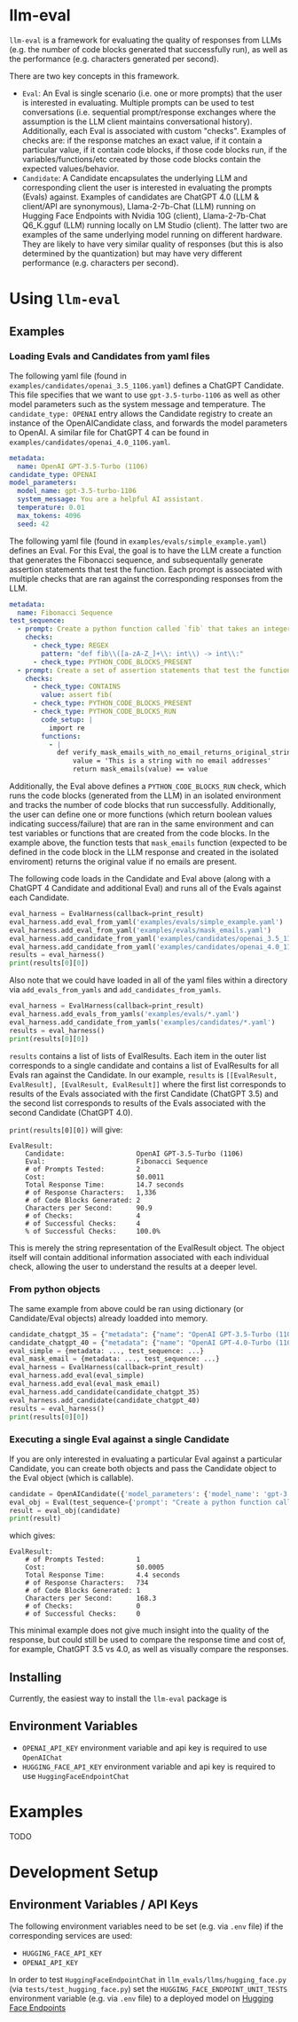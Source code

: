 # llm-eval

`llm-eval` is a framework for evaluating the quality of responses from LLMs (e.g. the number of code blocks generated that successfully run), as well as the performance (e.g. characters generated per second).

There are two key concepts in this framework.

- `Eval`: An Eval is single scenario (i.e. one or more prompts) that the user is interested in evaluating. Multiple prompts can be used to test conversations (i.e. sequential prompt/response exchanges where the assumption is the LLM client maintains conversational history). Additionally, each Eval is associated with custom "checks". Examples of checks are: if the response matches an exact value, if it contain a particular value, if it contain code blocks, if those code blocks run, if the variables/functions/etc created by those code blocks contain the expected values/behavior.
- `Candidate`: A Candidate encapsulates the underlying LLM and corresponding client the user is interested in evaluating the prompts (Evals) against. Examples of candidates are ChatGPT 4.0 (LLM & client/API are synonymous), Llama-2-7b-Chat (LLM) running on Hugging Face Endpoints with Nvidia 10G (client), Llama-2-7b-Chat Q6_K.gguf (LLM) running locally on LM Studio (client). The latter two are examples of the same underlying model running on different hardware. They are likely to have very similar quality of responses (but this is also determined by the quantization) but may have very different performance (e.g. characters per second).

# Using `llm-eval`

## Examples

### Loading Evals and Candidates from yaml files

The following yaml file (found in `examples/candidates/openai_3.5_1106.yaml`) defines a ChatGPT Candidate. This file specifies that we want to use `gpt-3.5-turbo-1106` as well as other model parameters such as the system message and temperature. The `candidate_type: OPENAI` entry allows the Candidate registry to create an instance of the OpenAICandidate class, and forwards the model parameters to OpenAI. A similar file for ChatGPT 4 can be found in `examples/candidates/openai_4.0_1106.yaml`.

```yaml
metadata:
  name: OpenAI GPT-3.5-Turbo (1106)
candidate_type: OPENAI
model_parameters:
  model_name: gpt-3.5-turbo-1106
  system_message: You are a helpful AI assistant.
  temperature: 0.01
  max_tokens: 4096
  seed: 42
```

The following yaml file (found in `examples/evals/simple_example.yaml`) defines an Eval. For this Eval, the goal is to have the LLM create a function that generates the Fibonacci sequence, and subsequentally generate assertion statements that test the function. Each prompt is associated with multiple checks that are ran against the corresponding responses from the LLM. 

```yaml
metadata:
  name: Fibonacci Sequence
test_sequence:
  - prompt: Create a python function called `fib` that takes an integer `n` and returns the `n`th number in the Fibonacci sequence. Use type hints and docstrings.
    checks:
      - check_type: REGEX
        pattern: "def fib\\([a-zA-Z_]+\\: int\\) -> int\\:"
      - check_type: PYTHON_CODE_BLOCKS_PRESENT
  - prompt: Create a set of assertion statements that test the function.
    checks:
      - check_type: CONTAINS
        value: assert fib(
      - check_type: PYTHON_CODE_BLOCKS_PRESENT
      - check_type: PYTHON_CODE_BLOCKS_RUN
        code_setup: |
          import re
        functions:
          - |
            def verify_mask_emails_with_no_email_returns_original_string(code_blocks: list[str]) -> bool:
                value = 'This is a string with no email addresses'
                return mask_emails(value) == value
```

Additionally, the Eval above defines a `PYTHON_CODE_BLOCKS_RUN` check, which runs the code blocks (generated from the LLM) in an isolated environment and tracks the number of code blocks that run successfully. Additionally, the user can define one or more functions (which return boolean values indicating success/failure) that are ran in the same environment and can test variables or functions that are created from the code blocks. In the example above, the function tests that `mask_emails` function (expected to be defined in the code block in the LLM response and created in the isolated enviroment) returns the original value if no emails are present.

The following code loads in the Candidate and Eval above (along with a ChatGPT 4 Candidate and additional Eval) and runs all of the Evals against each Candidate.

```python
eval_harness = EvalHarness(callback=print_result)
eval_harness.add_eval_from_yaml('examples/evals/simple_example.yaml')
eval_harness.add_eval_from_yaml('examples/evals/mask_emails.yaml')
eval_harness.add_candidate_from_yaml('examples/candidates/openai_3.5_1106.yaml')
eval_harness.add_candidate_from_yaml('examples/candidates/openai_4.0_1106.yaml')
results = eval_harness()
print(results[0][0])
```

Also note that we could have loaded in all of the yaml files within a directory via `add_evals_from_yamls` and `add_candidates_from_yamls`.

```python
eval_harness = EvalHarness(callback=print_result)
eval_harness.add_evals_from_yamls('examples/evals/*.yaml')
eval_harness.add_candidate_from_yamls('examples/candidates/*.yaml')
results = eval_harness()
print(results[0][0])
```

`results` contains a list of lists of EvalResults. Each item in the outer list corresponds to a single candidate and contains a list of EvalResults for all Evals ran against the Candidate. In our example, `results` is `[[EvalResult, EvalResult], [EvalResult, EvalResult]]` where the first list corresponds to results of the Evals associated with the first Candidate (ChatGPT 3.5) and the second list corresponds to results of the Evals associated with the second Candidate (ChatGPT 4.0).

`print(results[0][0])` will give:


```
EvalResult:
    Candidate:                  OpenAI GPT-3.5-Turbo (1106)
    Eval:                       Fibonacci Sequence
    # of Prompts Tested:        2
    Cost:                       $0.0011
    Total Response Time:        14.7 seconds
    # of Response Characters:   1,336
    # of Code Blocks Generated: 2
    Characters per Second:      90.9
    # of Checks:                4
    # of Successful Checks:     4
    % of Successful Checks:     100.0%
```

This is merely the string representation of the EvalResult object. The object itself will contain additional information associated with each individual check, allowing the user to understand the results at a deeper level.


### From python objects

The same example from above could be ran using dictionary (or Candidate/Eval objects) already loadded into memory.

```python
candidate_chatgpt_35 = {"metadata": {"name": "OpenAI GPT-3.5-Turbo (1106)" ... }
candidate_chatgpt_40 = {"metadata": {"name": "OpenAI GPT-4.0-Turbo (1106)" ... }
eval_simple = {metadata: ..., test_sequence: ...}
eval_mask_email = {metadata: ..., test_sequence: ...}
eval_harness = EvalHarness(callback=print_result)
eval_harness.add_eval(eval_simple)
eval_harness.add_eval(eval_mask_email)
eval_harness.add_candidate(candidate_chatgpt_35)
eval_harness.add_candidate(candidate_chatgpt_40)
results = eval_harness()
print(results[0][0])
```

### Executing a single Eval against a single Candidate

If you are only interested in evaluating a particular Eval against a particular Candidate, you can create both objects and pass the Candidate object to the Eval object (which is callable).

```python
candidate = OpenAICandidate({'model_parameters': {'model_name': 'gpt-3.5-turbo-1106'}})
eval_obj = Eval(test_sequence={'prompt': "Create a python function called `fib` that takes an integer `n` and returns the `n`th number in the Fibonacci sequence. Use type hints and docstrings."})
result = eval_obj(candidate)
print(result)
```

which gives:

```
EvalResult:
    # of Prompts Tested:        1
    Cost:                       $0.0005
    Total Response Time:        4.4 seconds
    # of Response Characters:   734
    # of Code Blocks Generated: 1
    Characters per Second:      168.3
    # of Checks:                0
    # of Successful Checks:     0
```

This minimal example does not give much insight into the quality of the response, but could still be used to compare the response time and cost of, for example, ChatGPT 3.5 vs 4.0, as well as visually compare the responses.

## Installing

Currently, the easiest way to install the `llm-eval` package is 

## Environment Variables

- `OPENAI_API_KEY` environment variable and api key is required to use `OpenAIChat`
- `HUGGING_FACE_API_KEY` environment variable and api key is required to use `HuggingFaceEndpointChat`

# Examples

TODO

# Development Setup

## Environment Variables / API Keys

The following environment variables need to be set (e.g. via `.env` file) if the corresponding services are used: 

- `HUGGING_FACE_API_KEY`
- `OPENAI_API_KEY`

In order to test `HuggingFaceEndpointChat` in `llm_evals/llms/hugging_face.py` (via `tests/test_hugging_face.py`) set the `HUGGING_FACE_ENDPOINT_UNIT_TESTS` environment variable (e.g. via `.env` file) to a deployed model on [Hugging Face Endpoints](https://huggingface.co/inference-endpoints)
